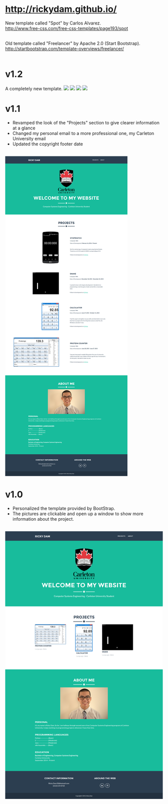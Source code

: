 # http://rickydam.github.io/

New template called "Spot" by Carlos Alvarez. <br>
http://www.free-css.com/free-css-templates/page193/spot <br> <br>

Old template called "Freelancer" by Apache 2.0 (Start Bootstrap). <br>
http://startbootstrap.com/template-overviews/freelancer/ <br> <br>

# v1.2
A completely new template.
<img src="https://github.com/Rickydam/Rickydam.github.io/blob/master/Home.png" />
<img src="https://github.com/Rickydam/Rickydam.github.io/blob/master/Projects.png" />
<img src="https://github.com/Rickydam/Rickydam.github.io/blob/master/Resume.png" />
<img src="https://github.com/Rickydam/Rickydam.github.io/blob/master/About.png" />

# v1.1
* Revamped the look of the "Projects" section to give clearer information at a glance <br>
* Changed my personal email to a more professional one, my Carleton University email <br>
* Updated the copyright footer date <br> <br>
<img src="https://github.com/Rickydam/Rickydam.github.io/blob/master/v1.1.png" />

# v1.0
* Personalized the template provided by BootStrap. <br>
* The pictures are clickable and open up a window to show more information about the project. <br> <br>
<img src="https://github.com/Rickydam/Rickydam.github.io/blob/master/v1.0.png" />
